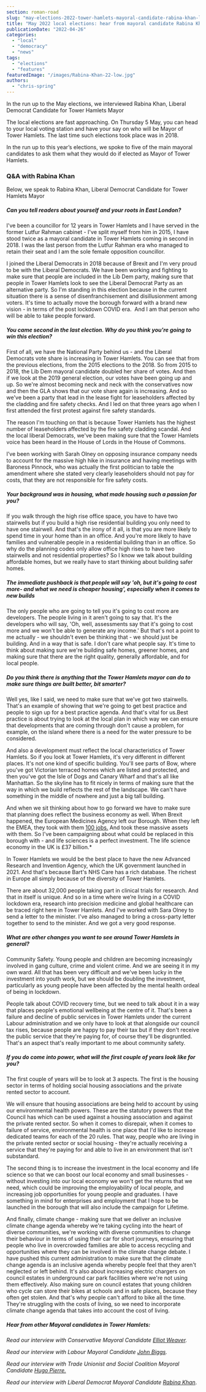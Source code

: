 ```yaml
---
section: roman-road
slug: "may-elections-2022-tower-hamlets-mayoral-candidate-rabina-khan-lib-dem"
title: "May 2022 local elections: hear from mayoral candidate Rabina Khan"
publicationDate: "2022-04-26"
categories: 
  - "local"
  - "democracy"
  - "news"
tags: 
  - "elections"
  - "features"
featuredImage: "/images/Rabina-Khan-22-low.jpg"
authors: 
  - "chris-spring"
---
```


In the run up to the May elections, we interviewed Rabina Khan, Liberal Democrat Candidate for Tower Hamlets Mayor

The local elections are fast approaching. On Thursday 5 May, you can head to your local voting station and have your say on who will be Mayor of Tower Hamlets. The last time such elections took place was in 2018.

In the run up to this year’s elections, we spoke to five of the main mayoral candidates to ask them what they would do if elected as Mayor of Tower Hamlets. 

### Q&A with Rabina Khan

Below, we speak to Rabina Khan, Liberal Democrat Candidate for Tower Hamlets Mayor

##### Can you tell readers about yourself and your roots in East London?

I've been a councillor for 12 years in Tower Hamlets and I have served in the former Lutfur Rahman cabinet - I've split myself from him in 2015, I have stood twice as a mayoral candidate in Tower Hamlets coming in second in 2018. I was the last person from the Lutfur Rahman era who managed to retain their seat and I am the sole female opposition councillor. 

I joined the Liberal Democrats in 2018 because of Brexit and I'm very proud to be with the Liberal Democrats. We have been working and fighting to make sure that people are included in the Lib Dem party, making sure that people in Tower Hamlets look to see the Liberal Democrat Party as an alternative party. So I'm standing in this election because in the current situation there is a sense of disenfranchisement and disillusionment among voters. It's time to actually move the borough forward with a brand new vision - in terms of the post lockdown COVID era.  And I am that person who will be able to take people forward.

##### You came second in the last election. Why do you think you're going to win this election?

First of all, we have the National Party behind us - and the Liberal Democrats vote share is increasing in Tower Hamlets. You can see that from the previous elections, from the 2015 elections to the 2018. So from 2015 to 2018, the Lib Dem mayoral candidate doubled her share of votes. And then if we look at the 2019 general election, our votes have been going up and up. So we're almost becoming neck and neck with the conservatives now and then the GLA shows that our vote share again is increasing. And so we've been a party that lead in the lease fight for leaseholders affected by the cladding and fire safety checks. And I led on that three years ago when I first attended the first protest against fire safety standards.

The reason I'm touching on that is because Tower Hamlets has the highest number of leaseholders affected by the fire safety cladding scandal. And the local liberal Democrats, we've been making sure that the Tower Hamlets voice has been heard in the House of Lords in the House of Commons.

I’ve been working with Sarah Olney on opposing insurance company needs to account for the massive high hike in insurance and having meetings with Baroness Pinnock, who was actually the first politician to table the amendment where she stated very clearly leaseholders should not pay for costs, that they are not responsible for fire safety costs.

##### Your background was in housing, what made housing such a passion for you?

If you walk through the high rise office space, you have to have two stairwells but if you build a high rise residential building you only need to have one stairwell. And that's the irony of it all, is that you are more likely to spend time in your home than in an office. And you're more likely to have families and vulnerable people in a residential building than in an office. So why do the planning codes only allow office high rises to have two stairwells and not residential properties? So I know we talk about building affordable homes, but we really have to start thinking about building safer homes.

##### The immediate pushback is that people will say 'oh, but it's going to cost more- and what we need is cheaper housing', especially when it comes to new builds

The only people who are going to tell you it's going to cost more are developers. The people living in it aren't going to say that. It's the developers who will say, 'Oh, well, assessments say that it's going to cost more and we won't be able to generate any income.' But that's not a point to me actually - we shouldn't even be thinking that - we should just be building. And in a way that is safe. I don't care what people say. It's time to think about making sure we're building safe homes, greener homes, and making sure that there are the right quality, generally affordable, and for local people.

##### Do you think there is anything that the Tower Hamlets mayor can do to make sure things are built better, bit smarter?

Well yes, like I said, we need to make sure that we've got two stairwells. That's an example of showing that we're going to get best practice and people to sign up for a best practice agenda. And that's vital for us.Best practice is about trying to look at the local plan in which way we can ensure that developments that are coming through don't cause a problem, for example, on the island where there is a need for the water pressure to be considered. 

And also a development must reflect the local characteristics of Tower Hamlets. So if you look at Tower Hamlets, it's very different in different places. It's not one kind of specific building. You'll see parts of Bow, where you've got Victorian terraced homes which are listed and protected, and then you've got the Isle of Dogs and Canary Wharf and that's all like Manhattan. So the skyline has to fit nicely in terms of making sure that the way in which we build reflects the rest of the landscape. We can't have something in the middle of nowhere and just a big tall building.

And when we sit thinking about how to go forward we have to make sure that planning does reflect the business economy as well. When Brexit happened, the European Medicines Agency left our Borough. When they left the EMEA, they took with them [100 jobs.](https://www.politico.eu/article/ema-eba-staff-london-benefits/) And took these massive assets with them. So I've been campaigning about what could be replaced in this borough with - and life sciences is a perfect investment. The life science economy in the UK is £37 billion.\*

In Tower Hamlets we would be the best place to have the new Advanced Research and Invention Agency, which the UK government launched in 2021. And that's because Bart's NHS Care has a rich database. The richest in Europe all simply because of the diversity of Tower Hamlets. 

There are about 32,000 people taking part in clinical trials for research. And that in itself is unique. And so in a time where we’re living in a COVID lockdown era, research into precision medicine and global healthcare can be traced right here in Tower Hamlets. And I've worked with Sara Olney to send a letter to the minister. I've also managed to bring a cross-party letter together to send to the minister. And we got a very good response.

##### What are other changes you want to see around Tower Hamlets in general?

Community Safety. Young people and children are becoming increasingly involved in gang culture, crime and violent crime. And we are seeing it in my own ward. All that has been very difficult and we've been lucky in the investment into youth work, but we should be doubling the investment, particularly as young people have been affected by the mental health ordeal of being in lockdown. 

People talk about COVID recovery time, but we need to talk about it in a way that places people's emotional wellbeing at the centre of it. That's been a failure and decline of public services in Tower Hamlets under the current Labour administration and we only have to look at that alongside our council tax rises, because people are happy to pay their tax but if they don't receive the public service that they're paying for, of course they'll be disgruntled. That's an aspect that's really important to me about community safety.

##### If you do come into power, what will the first couple of years look like for you?

The first couple of years will be to look at 3 aspects. The first is the housing sector in terms of holding social housing associations and the private rented sector to account. 

We will ensure that housing associations are being held to account by using our environmental health powers. These are the statutory powers that the Council has which can be used against a housing association and against the private rented sector. So when it comes to disrepair, when it comes to failure of service, environmental health is one place that I'd like to increase dedicated teams for each of the 20 rules. That way, people who are living in the private rented sector or social housing - they're actually receiving a service that they're paying for and able to live in an environment that isn't substandard. 

The second thing is to increase the investment in the local economy and life science so that we can boost our local economy and small businesses - without investing into our local economy we won't get the returns that we need, which could be improving the employability of local people, and increasing job opportunities for young people and graduates. I have something in mind for enterprises and employment that I hope to be launched in the borough that will also include the campaign for Lifetime.

And finally, climate change - making sure that we deliver an inclusive climate change agenda whereby we're taking cycling into the heart of diverse communities, we're working with diverse communities to change their behaviour in terms of using their car for short journeys, ensuring that people who live in overcrowded families are able to access recycling and opportunities where they can be involved in the climate change debate. I have pushed this current administration to make sure that the climate change agenda is an inclusive agenda whereby people feel that they aren't neglected or left behind. It's also about increasing electric chargers on council estates in underground car park facilities where we're not using them effectively. Also making sure on council estates that young children who cycle can store their bikes at schools and in safe places, because they often get stolen. And that's why people can't afford to bike all the time. They're struggling with the costs of living, so we need to incorporate climate change agenda that takes into account the cost of living. 

##### Hear from other Mayoral candidates in Tower Hamlets:

_Read our interview with Conservative Mayoral Candidate_ [_Elliot Weaver_](https://romanroadlondon.com/may-elections-2022-tower-hamlets-mayoral-candidate-elliott-weaver-conservative/)_._

_Read our interview with Labour Mayoral Candidate_ [_John Biggs_](https://romanroadlondon.com/may-elections-2022-tower-hamlets-john-biggs/)_._

_Read our interview with Trade Unionist and Social Coalition Mayoral Candidate_ [_Hugo Pierre._](https://romanroadlondon.com/may-elections-2022-tower-hamlets-mayoral-candidate-hugo-pierre-socialist/)

_Read our interview with Liberal Democrat Mayoral Candidate_ [_Rabina Khan_](https://romanroadlondon.com/may-elections-2022-tower-hamlets-mayoral-candidate-rabina-khan-lib-dem/).


